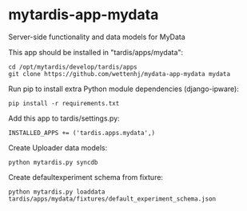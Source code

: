 # mytardis-app-mydata
Server-side functionality and data models for MyData


This app should be installed in "tardis/apps/mydata":
```
cd /opt/mytardis/develop/tardis/apps
git clone https://github.com/wettenhj/mydata-app-mydata mydata
```

Run pip to install extra Python module dependencies (django-ipware):

```
pip install -r requirements.txt
```

Add this app to tardis/settings.py:

```
INSTALLED_APPS += ('tardis.apps.mydata',)
```

Create Uploader data models:

```
python mytardis.py syncdb
```

Create defaultexperiment schema from fixture:

```
python mytardis.py loaddata tardis/apps/mydata/fixtures/default_experiment_schema.json
```
